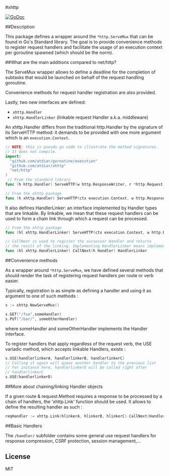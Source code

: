 #xhttp

[![GoDoc](https://godoc.org/github.com/atdiar/xhttp/gddo?status.svg)](http://godoc.org/github.com/atdiar/xhttp)

##Description

This package defines a wrapper around the `*http.ServeMux` that can be found
in Go's Standard library. The goal is to provide convenience methods to
register request handlers and facilitate the usage of an execution context
per goroutine spawned (which should be the norm).

##What are the main additions compared to net/http?

The ServeMux wrapper allows to define a deadline for the completion of
subtasks that would be launched on behalf of the request handling goroutine.

Convenience methods for request handler registration are also provided.

Lastly, two new interfaces are defined:
* `xhttp.Handler`
* `xhttp.HandlerLinker` (linkable request Handler a.k.a. middleware)

An xhttp.Handler differs from the traditional http.Handler by the signature
of its ServeHTTP method: it demands to be provided with one more argument
which is an `execution.Context`.

``` go
// NOTE: this is pseudo go code to illustrate the method signatures.
// It does not compile.
import(
  "github.com/atdiar/goroutine/execution"
  "github.com/atdiar/xhttp"
  "net/http"
)
 // From the standard library
func (h http.Handler) ServeHTTP(w http.ResponseWriter, r *http.Request)

// From the xhttp package
func (h xhttp.Handler) ServeHTTP(ctx execution.Context, w http.ResponseWriter, r *http.Request)

```
It also defines HandlerLinker: an interface implemented by Handler types
that are linkable.
By linkable, we mean that these request handlers can be used to form a
chain link through which a request can be processed.

``` go
// From the xhttp package
func (hl xhttp.HandlerLinker) ServeHTTP(ctx execution.Context, w http.ResponseWriter, r *http.Request)

// CallNext is used to register the successor Handler and returns
// the result of the linking. Implementing HandlerLinker means implementing Handler.
func (hl xhttp.HandlerLinker) CallNext(h Handler) HandlerLinker

```

##Convenience methods

As a wrapper around `*http.ServeMux`, we have defined several methods that should
render the task of registering request handlers per route or verb easier.

Typically, registration is as simple as defining a handler and using it
as argument to one of such methods :
``` go
s := xhttp.NewServeMux()

s.GET("/foo",someHandler)
s.PUT("/bar/", someOtherHandler)
```
where someHandler and someOtherHandler implements the Handler interface.

To register handlers that apply regardless of the request verb, the USE
variadic method, which accepts linkable Handlers, exists :

``` go
s.USE(handlerlinkerA, handlerlinkerB, handlerlinkerC)
// Calling it again will queue another handler to the previous list
// For instance here, handlerlinkerD will be called right after
// handlerlinkerC
s.USE(handlerlinkerD)
```

##More about chaining/linking Handler objects

If a given route & request.Method requires a response to be processed
by a chain of handlers, the 'xhttp.Link' function should be used.
It allows to define the resulting handler as such :

``` go
reqHandler := xhttp.Link(hlinkerA, hlinkerB, hlinkerC).CallNext(Handler)
```

##Basic Handlers

The `/handler/` subfolder contains some general use request handlers
for response compression, CSRF protection, session management,...

## License
MIT
